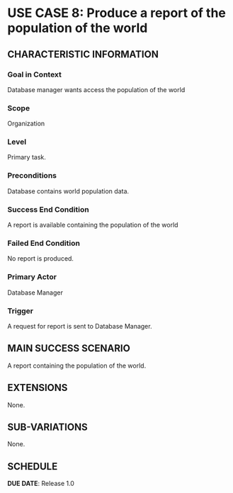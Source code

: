 # USE CASE 8: Produce a report of the population of the world


## CHARACTERISTIC INFORMATION

### Goal in Context

Database manager wants access the population of the world
### Scope

Organization

### Level

Primary task.

### Preconditions

Database contains world population data.

### Success End Condition

A report is available containing the population of the world
### Failed End Condition

No report is produced.

### Primary Actor

Database Manager

### Trigger

A request for report is sent to Database Manager.

## MAIN SUCCESS SCENARIO

A report containing the population of the world.

## EXTENSIONS

None.

## SUB-VARIATIONS

None.

## SCHEDULE

**DUE DATE**: Release 1.0